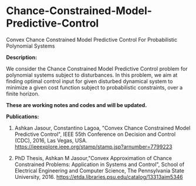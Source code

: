 # Chance-Constrained-Model-Predictive-Control
Convex Chance Constrained Model Predictive Control For Probabilistic Polynomial Systems

**Description:**

We consider the Chance Constrained Model Predictive Control problem for polynomial systems subject to disturbances. In this problem, we aim at finding optimal control input for given disturbed dynamical system to minimize a given cost function subject to probabilistic
constraints, over a finite horizon.


**These are working notes and codes and will be updated.**

**Publications:**

1) Ashkan Jasour, Constantino Lagoa, "Convex Chance Constrained Model Predictive Control", IEEE 55th Conference on Decision and Control (CDC), 2016, Las Vegas, USA.
https://ieeexplore.ieee.org/stamp/stamp.jsp?arnumber=7799223


2) PhD Thesis, Ashkan M Jasour,"Convex Approximation of Chance Constrained Problems: Application in Systems and Control", School of Electrical Engineering and Computer Science, The Pennsylvania State University, 2016.
https://etda.libraries.psu.edu/catalog/13313aim5346
